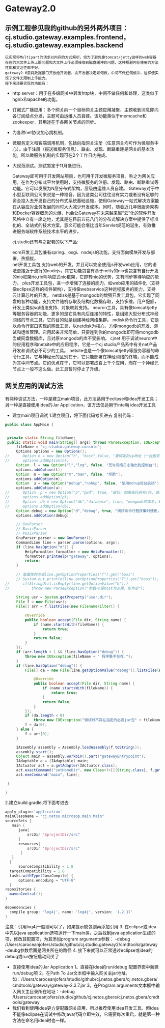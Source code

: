 
# Gateway2.0

## 示例工程参见我的github的另外两外项目：cj.studio.gateway.examples.frontend，cj.studio.gateway.examples.backend
	已实现将Multipart的请求以内存的方式解析，但为了避免像tomcat/jetty这样的web容器存在的大文件上传上限问题和大文件上传必须接收到磁盘缓冲的问题，这种规避内存使用的方法性能和灵活性都不好。
	gateway2.0要将数据接口开放给开发者，由开发者决定如何做，中间不做任何缓冲，这样便实现了文件无限制上传能力。
	接下来还要实现的功能有：
- http server：用于在多级网关中转发http块，中间不做任何和处理，这类似于ngnix和apache的功能。
- 订阅式广播应用：多个网关向一个目标网关主题应用凝聚，主题收到消息即向各订阅结点分发，主题可由运维人员自建。该功能类似于memcache和zookeeper，其用途在于各网关节点的同步。
- 为各种net协议加心跳机制。	
- 微服务定义和客端调用机制，包括向指网关注册（任意网关均可作为微服务中心）。由于注册（报送微服务信息）、路由、发现、断路重连是网关的基本功能，所以微服务机制的实现可在2个工作日内完成。
- 大规范测试。测试暂定于11月低进行。	
	
	Gateway即可用于开发网站项目，也可用于开发微服务项目，称之为网关应用，在作为分布式平台使用时，支持微服务的注册、发现、路由、断路重试等功能。它可以发展为N层分布式架构，层级由运维人员自建。
 	Gateway对于中小型互联网公司来说是一种福音，因为这类公司往往没有实力或者没有足够的资金投入去开发自己的分布式系统基础设施，使用Gateway一站式解决方案能在从容应对业务发展的同时大大减少开发成本。同时，随着近几年微服务架构和Docker容器概念的火爆，也会让Gateway在未来越来越“云”化的软件开发风格中立有一席之地，尤其是在目前五花八门的分布式解决方案中提供了标准化的、全站式的技术方案，意义可能会堪比当年Servlet规范的诞生，有效推进服务端软件系统技术水平的进步。
 	
 	cj.studio还有与之配套的以下产品:
 	
 	ecm开发工具包兼有spring、osgi、nodejs的功能。支持面向模块开发与部署，热插拔。 	
	net开发工具包,支持web的开发，并且可以完全使用js开发web应用，它的语法更接近于流行的nodejs，其它功能包含有基于netty的nio也包含有自行开发的nio框架rio,rio叫响应式nio框架，它即有nio的优势，又有同步等待响应的能力。
	plus开发工具包，进一步增强了连接的能力，如web应用的插件化（支持像eclipse这样的插件架构），支持像webservice这种远程服务的能力，支持云计算芯片的开发。
	netdisk是基于mongodb的增强开发工具包，它实现了网盘的各种功能，支持文件随机存取及结构化数据存取，支持多维，用户配额，开发上类似sql语法支持、对象映射支持。
	neuron工具，具有像tomcat/jetty等服务容器的功能，更多的是它具有向后连接的特性，是组建大型分布式神经网络的节点工具。它的目的就是组建神经网络集群。
	mdisk命令行工具，它是以命令行窗口实现的网盘工具，以netdisk为核心，方便mongodb的开发、测试和运维管理。它用起来非常简单，只要连到你的mongodb即可将mongodb当成网盘数据库，且对原mongodb的库不受影响。
	cjnet 用于调试neuron中的应用程序和netsite中的应用程序，它是一个cj studio产品系中有关net产品开发和调试必不可少的工具。
	netsite也是一个像tomcat/jetty等服务容器的命令行工具，它与神经元的区别在于，它只能部署在神经网络的终端，而不能成为其中间节点。它的优点在于，它可以部署成百上千个应用，而在一个神经元节点上一般不这么做。此工具暂时停止了升级。
	
## 网关应用的调试方法
   有两种调试方法，一种是建立main项目，此方法适用于eclipse和idea开发工具；另一种是直接使用idea的Jar Application，该方法仅适用于intellij idea开发工具
   - 建立main项目调试
   1.建立项目，将下面代码考贝进去
   复制代码：
   ```java
public class AppMain {


	private static String fileName;
	public static void main(String[] args) throws ParseException, IOException {
		fileName = "cj.studio.gateway.console";
		Options options = new Options();
//		Option h = new Option("h", "host",false, "要绑定的ip地址（一台服务器上可能有多网卡，默认采用localhost)，格式：-h ip:port，port可以省去");
//		options.addOption(h);
		Option  l = new Option("l","log", false, "充许网络日志输出到控制台");
		options.addOption(l);
		Option  m = new Option("m","man", false, "帮助");
		options.addOption(m);
		Option  u = new Option("nohup","nohup", false, "使用nohup后台启动");
		options.addOption(u);
//		Option  p = new Option("p","pwd", true, "密码，如果密码前有!符，请将密码前后加引号'");
//		options.addOption(p);
//		Option  db = new Option("db","database", true, "mongodb的库名，有权限访问的");
//		options.addOption(db);
		Option debug = new Option("d","debug", true, "调试命令行程序集时使用，需指定以下jar包所在目录\r\n"+fileName);
		options.addOption(debug);

		// GnuParser
		// BasicParser
		// PosixParser
		GnuParser parser = new GnuParser();
		CommandLine line = parser.parse(options, args);
		if (line.hasOption("m")) {
			HelpFormatter formatter = new HelpFormatter();
			formatter.printHelp("gateway", options);
			return;
		}
		
		// 取属性的方式line.getOptionProperties("T").get("boss")
		// System.out.println(line.getOptionProperties("T").get("boss"));
//		if(StringUtil.isEmpty(line.getOptionValue("h")))
//			throw new ParseException("参数-h是host为必需，但为空");
		
		String usr = System.getProperty("user.dir");
		File f = new File(usr);
		File[] arr = f.listFiles(new FilenameFilter() {

			@Override
			public boolean accept(File dir, String name) {
				if (name.startsWith(fileName)) {
					return true;
				}
				return false;
			}
		});
		if (arr.length < 1 && !line.hasOption("debug")) {
			throw new IOException(fileName + " 程序集不存在.");
		}
		if (line.hasOption("debug")) {
			File[] da = new File(line.getOptionValue("debug")).listFiles(new FilenameFilter() {

				@Override
				public boolean accept(File dir, String name) {
					if (name.startsWith(fileName)) {
						return true;
					}
					return false;
				}
			});
			if (da.length < 0)
				throw new IOException("调试时不存在指定的必要jar包" + fileName);
			f = da[0];
		} else {
			f = arr[0];
		}

		IAssembly assembly = Assembly.loadAssembly(f.toString());
		assembly.start();
		Object main = assembly.workbin().part("gatewayEntrypoint");
		IAdaptable a = (IAdaptable) main;
		IActuator act = a.getAdapter(IActuator.class);
		act.exactCommand("setHomeDir", new Class<?>[]{String.class}, f.getParent());
		act.exeCommand("main", line);

	}

}
```
  2.建立build.gradle,将下面考进去
  ```groovy
apply plugin:'application'
mainClassName = "cj.netos.microapp.main.Main"
sourceSets { 
	 main { 
	 	java{
	 		srcDir "$projectDir/src"
	 	}
	 	resources{
		 	srcDir "$projectDir/src"
		 }
	 } 
 	}
 		sourceCompatibility = 1.8
    targetCompatibility = 1.8
 	tasks.withType(JavaCompile) {  
        options.encoding = "UTF-8"  
    } 
 repositories { 
 	mavenCentral();
 }

dependencies {
	compile group: 'log4j', name: 'log4j', version: '1.2.17'
}
```
  注意：引用log4j一般则可以了，如果提示缺包则再添加引用
  3. 在eclipse或idea中先以java application选项运行一下main类，之后找到java application生成的项，修改其配置项，为其添加program arguments参数：
  -debug /Users/caroceanjofers/studio/github/cj.studio.gateway2/cmdtools/gateway
  -deubg参数后面是网关所在的路径
  4. 接下来就可以正常通过eclipse或idea的debug或run按钮启动网关了
- 直接使用idea的Jar Application
  1。直接在idea的run/debug 配置界面中新建run/debug项
  2。在Path To Jar文本框中输入网关主jar地址，如：/Users/caroceanjofers/studio/github/cj.netos.gbera/cj.netos.gbera/cmdtools/gateway/gateway-2.3.7.jar
  3。在Program arguments文本框中输入网关主目录所在地址：-debug /Users/caroceanjofers/studio/github/cj.netos.gbera/cj.netos.gbera/cmdtools/gateway
- 我们看到使用idea更方便配置网关应用，所以推荐使用idea开发工具。但idea不能像eclipse在调试中修改java代码立即生效，它需要每次重启，就是第一种方法在命名用idea时也一样。
